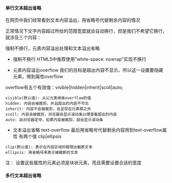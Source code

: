 #### 单行文本超出省略
在网页中我们经常看到文本内容溢出，用省略号代替剩余内容的情况

正常情况下文字内容超过所给的范围宽度就会自动换行，但是我们不希望它换行，就涉及三个内容：

强制不换行，元素内容溢出处理和文本溢出省略
+ 强制不换行
HTML5中推荐使用"white-space: nowrap"实现不换行

+ 元素内容溢出overflow
我们的目标是超出内容不显示，所以这一设置要隐藏元素，用到属性overflow

overflow有五个有效值：visible|hidden|inherit|scoll|auto;
```
visible(默认值): 从父元素继承overflow的值
hidden: 内容会被裁剪，并且超出的内容不可见
inherit: 内容不会被裁剪，会呈现在元素框之外
scoll: 内容会被裁剪，浏览器会显示滚动条以便查看超出的内容
auto: 由浏览器定夺，如果内容被裁剪，就会显示滚动条
```
+ 文本溢出省略 text-overflow
最后用省略号代替剩余内容用到text-overflow属性
有两个值 clip|ellipsis
```
clip(默认值): 表示在内容区域的极限出截断文本
ellipsis: 用省略号来表示被截断的文本
```

注： 设置这些属性的元素必须是块状元素，而且需要设置合适的宽度

#### 多行文本超出省略

